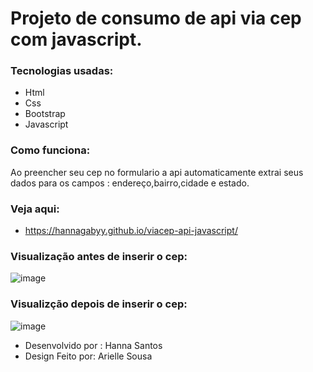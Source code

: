 # Projeto de consumo de api via cep com javascript.
### Tecnologias usadas:
- Html
- Css
- Bootstrap
- Javascript


### Como funciona:
 Ao preencher seu cep no formulario a api automaticamente extrai seus dados para os campos : endereço,bairro,cidade e estado.
 
### Veja aqui:
 - https://hannagabyy.github.io/viacep-api-javascript/
 
### Visualização antes de inserir o cep:
![image](https://user-images.githubusercontent.com/48922227/189780539-205b4f5f-53b2-4234-8202-2c54b10ac058.png)

### Visualizção depois de inserir o cep:
![image](https://user-images.githubusercontent.com/48922227/189780728-32d68ff0-36c5-4c40-b5ad-887e0c5ea885.png)


- Desenvolvido por : Hanna Santos
- Design Feito por: Arielle Sousa
